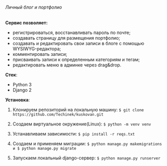 ###### Личный блог и портфолио

**Сервис позволяет:**
- регистрироваться, восстанавливать пароль по почте;
- создавать страницу для размещения портфолио;
- создавать и редактировать свои записи в блоге c помощью WYSIWYG-редактора;
- комментировать записи;
- присваивать записи к определенным категориям и тегам;
- редактировать меню в админке через drag&drop.

**Cтек**:
- Python 3
- Django 2
   
**Установка**:

1. Клонируем репозиторий на локальную машину:
`$ git clone https://github.com/Techinek/kuskovan.git`

2. Создаем виртуальное окружение(Linux):
`$ python -m venv venv`

3. Устанавливаем зависимости:
`$ pip install -r reqs.txt`

4. Создаем и применяем миграции:
`$ python manage.py makemigrations и $ python manage.py migrate`

5. Запускаем локальный django-сервер:
`$ python manage.py runserver`
